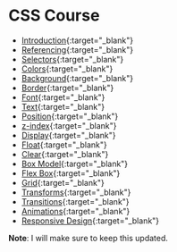 # CSS Course

- [Introduction](https://praveenorugantitech.github.io/praveenorugantitech-css-course/0_Introduction/){:target="_blank"}
- [Referencing](https://praveenorugantitech.github.io/praveenorugantitech-css-course/1_Referencing/){:target="_blank"}
- [Selectors](https://praveenorugantitech.github.io/praveenorugantitech-css-course/2_Selectors/){:target="_blank"}
- [Colors](https://praveenorugantitech.github.io/praveenorugantitech-css-course/3_Colors/){:target="_blank"}
- [Background](https://praveenorugantitech.github.io/praveenorugantitech-css-course/4_Background/){:target="_blank"}
- [Border](https://praveenorugantitech.github.io/praveenorugantitech-css-course/5_Border/){:target="_blank"}
- [Font](https://praveenorugantitech.github.io/praveenorugantitech-css-course/6_Font/){:target="_blank"}
- [Text](https://praveenorugantitech.github.io/praveenorugantitech-css-course/7_Text/){:target="_blank"}
- [Position](https://praveenorugantitech.github.io/praveenorugantitech-css-course/8_Position/){:target="_blank"}
- [z-index](https://praveenorugantitech.github.io/praveenorugantitech-css-course/9_z-index/){:target="_blank"}
- [Display](https://praveenorugantitech.github.io/praveenorugantitech-css-course/10_Display/){:target="_blank"}
- [Float](https://praveenorugantitech.github.io/praveenorugantitech-css-course/11_Float/){:target="_blank"}
- [Clear](https://praveenorugantitech.github.io/praveenorugantitech-css-course/12_Clear/){:target="_blank"}
- [Box Model](https://praveenorugantitech.github.io/praveenorugantitech-css-course/13_Box_Model/){:target="_blank"}
- [Flex Box](https://praveenorugantitech.github.io/praveenorugantitech-css-course/14_Flex_Box/){:target="_blank"}
- [Grid](https://praveenorugantitech.github.io/praveenorugantitech-css-course/15_Grid/){:target="_blank"}
- [Transforms](https://praveenorugantitech.github.io/praveenorugantitech-css-course/16_Transforms/){:target="_blank"}
- [Transitions](https://praveenorugantitech.github.io/praveenorugantitech-css-course/17_Transitions/){:target="_blank"}
- [Animations](https://praveenorugantitech.github.io/praveenorugantitech-css-course/18_Animations/){:target="_blank"}
- [Responsive Design](https://praveenorugantitech.github.io/praveenorugantitech-css-course/19_ResponsiveDesign/){:target="_blank"}


**Note**: I will make sure to keep this updated.